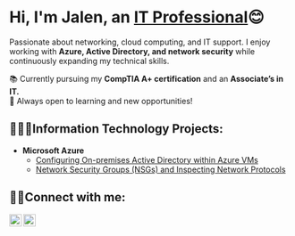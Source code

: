 <h1>Hi, I'm Jalen, an <a href="https://linkedin.com/in/Josh">IT Professional</a>😊</h1>

Passionate about networking, cloud computing, and IT support. I enjoy working with **Azure, Active Directory, and network security** while continuously expanding my technical skills.  

📚 Currently pursuing my **CompTIA A+ certification** and an **Associate’s in IT.**  
🚀 Always open to learning and new opportunities!  


<h2>🧑🏽‍💻Information Technology Projects:</h2>

- ﻿﻿<b>Microsoft Azure</b>
  - ﻿﻿[Configuring On-premises Active Directory within Azure VMs](https://github.com/joshmadakorcc/configure-ad)
  - ﻿﻿[Network Security Groups (NSGs) and Inspecting Network Protocols](https://github.com/joshmadakorcc/azure-network-protocols)

<h2 >🤳🏽Connect with me:</h2>

[<img align="left" alt="Josh | LinkedIn" width="22px" src="https://cdn.jsdelivr.net/npm/simple-icons@v3/icons/linkedin.svg"
/>][linkedin]
[<img align="left" alt="Josh | Instagram" width="22px" src="https://cdn.jsdelivr.net/npm/simple-icons@v3/icons/instagram.svg"
/>][Instagram]

[linkedin]: https://linkedin.com/in/jalen-taylor-0a5264145
[instagram]: https://www.instagram.com/aestheticjaee

